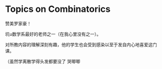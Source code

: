# Topics on Combinatorics

赞美罗家豪！

坑u数学系最好的老师之一（在我心里没有之一）。

对所教内容的理解深刻有趣，他的学生也会受到感染以至于发自内心地喜爱这门课。

（虽然学离散学得头发都要没了 哭唧唧
